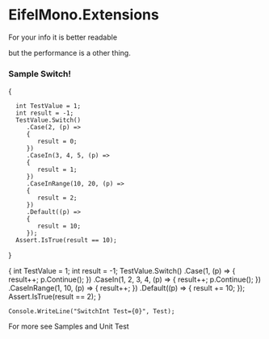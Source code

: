 <H1>EifelMono.Extensions</H1>

For your info it is better readable  

but the performance is a other thing.


<H3>Sample Switch!</H3>

   {
   
      int TestValue = 1;
      int result = -1;
      TestValue.Switch()
         .Case(2, (p) =>
         {
            result = 0;
         })
         .CaseIn(3, 4, 5, (p) =>
         {
            result = 1;
         })
         .CaseInRange(10, 20, (p) =>
         {
            result = 2;
         })
         .Default((p) =>
         {
            result = 10;
         });
      Assert.IsTrue(result == 10);
   }
    
   {
      int TestValue = 1;
      int result = -1;
      TestValue.Switch()
         .Case(1, (p) =>
         {
            result++;
            p.Continue();
         })
         .CaseIn(1, 2, 3, 4, (p) =>
         {
            result++;
            p.Continue();
         })
         .CaseInRange(1, 10, (p) =>
         {
            result++;
         })
         .Default((p) =>
         {
            result += 10;
         });
      Assert.IsTrue(result == 2);
     }

    Console.WriteLine("SwitchInt Test={0}", Test);


For more see  Samples and Unit Test

